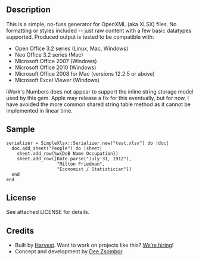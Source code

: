 ## Description

This is a simple, no-fuss generator for OpenXML (aka XLSX) files. No formatting or styles included -- just raw content with a few basic datatypes supported. Produced output is tested to be compatible with:

- Open Office 3.2 series (Linux, Mac, Windows)
- Neo Office 3.2 series (Mac)
- Microsoft Office 2007 (Windows)
- Microsoft Office 2010 (Windows)
- Microsoft Office 2008 for Mac (versions 12.2.5 or above)
- Microsoft Excel Viewer (Windows)

iWork's Numbers does not appear to support the inline string storage model used by this gem. Apple may release a fix for this eventually, but for now, I have avoided the more common shared string table method as it cannot be implemented in linear time.


## Sample

    serializer = SimpleXlsx::Serializer.new("test.xlsx") do |doc|
      doc.add_sheet("People") do |sheet|
        sheet.add_row(%w{DoB Name Occupation})
        sheet.add_row([Date.parse("July 31, 1912"),
                       "Milton Friedman",
                       "Economist / Statistician"])
      end
    end

## License

See attached LICENSE for details.


## Credits

- Built by [Harvest](http://www.getharvest.com). Want to work on projects like this? [We’re hiring](http://www.getharvest.com/careers)!
- Concept and development by [Dee Zsombor](http://primalgrasp.com).